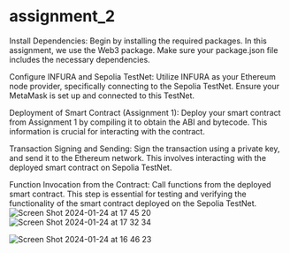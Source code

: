# assignment_2
Install Dependencies:
Begin by installing the required packages. In this assignment, we use the Web3 package. Make sure your package.json file includes the necessary dependencies.

Configure INFURA and Sepolia TestNet:
Utilize INFURA as your Ethereum node provider, specifically connecting to the Sepolia TestNet. Ensure your MetaMask is set up and connected to this TestNet.

Deployment of Smart Contract (Assignment 1):
Deploy your smart contract from Assignment 1 by compiling it to obtain the ABI and bytecode. This information is crucial for interacting with the contract.

Transaction Signing and Sending:
Sign the transaction using a private key, and send it to the Ethereum network. This involves interacting with the deployed smart contract on Sepolia TestNet.

Function Invocation from the Contract:
Call functions from the deployed smart contract. This step is essential for testing and verifying the functionality of the smart contract deployed on the Sepolia TestNet.
 ![Screen Shot 2024-01-24 at 17 45 20](https://github.com/anelyabegimbetova114/assignment_2/assets/124655758/62f6ccfc-a73e-467a-b082-24a77dfccd59)
 ![Screen Shot 2024-01-24 at 17 32 34](https://github.com/anelyabegimbetova114/assignment_2/assets/124655758/b7c8d228-7f3a-4636-a7a2-8b77a1cea30b)

![Screen Shot 2024-01-24 at 16 46 23](https://github.com/anelyabegimbetova114/assignment_2/assets/124655758/cd75c36c-c5df-44e2-bbd0-f20ac999bb57)


